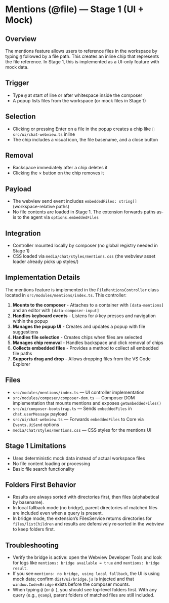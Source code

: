 # Mentions (@file) — Stage 1 (UI + Mock)

## Overview

The mentions feature allows users to reference files in the workspace by typing `@` followed by a file path. This creates an inline chip that represents the file reference. In Stage 1, this is implemented as a UI-only feature with mock data.

## Trigger

- Type `@` at start of line or after whitespace inside the composer
- A popup lists files from the workspace (or mock files in Stage 1)

## Selection

- Clicking or pressing Enter on a file in the popup creates a chip like `📄 src/ui/chat-webview.ts` inline
- The chip includes a visual icon, the file basename, and a close button

## Removal

- Backspace immediately after a chip deletes it
- Clicking the × button on the chip removes it

## Payload

- The webview send event includes `embeddedFiles: string[]` (workspace-relative paths)
- No file contents are loaded in Stage 1. The extension forwards paths as-is to the agent via `options.embeddedFiles`

## Integration

- Controller mounted locally by composer (no global registry needed in Stage 1)
- CSS loaded via `media/chat/styles/mentions.css` (the webview asset loader already picks up styles/)

## Implementation Details

The mentions feature is implemented in the `FileMentionsController` class located in `src/modules/mentions/index.ts`. This controller:

1. **Mounts to the composer** - Attaches to a container with `[data-mentions]` and an editor with `[data-composer-input]`
2. **Handles keyboard events** - Listens for `@` key presses and navigation within the popup
3. **Manages the popup UI** - Creates and updates a popup with file suggestions
4. **Handles file selection** - Creates chips when files are selected
5. **Manages chip removal** - Handles backspace and click removal of chips
6. **Collects embedded files** - Provides a method to collect all embedded file paths
7. **Supports drag and drop** - Allows dropping files from the VS Code Explorer

## Files

- `src/modules/mentions/index.ts` — UI controller implementation
- `src/modules/composer/composer-dom.ts` — Composer DOM implementation that mounts mentions and exposes `getEmbeddedFiles()`
- `src/ui/composer-bootstrap.ts` — Sends `embeddedFiles` in `chat.userMessage` payload
- `src/ui/chat-webview.ts` — Forwards `embeddedFiles` to Core via `Events.UiSend` options
- `media/chat/styles/mentions.css` — CSS styles for the mentions UI

## Stage 1 Limitations

- Uses deterministic mock data instead of actual workspace files
- No file content loading or processing
- Basic file search functionality

## Folders First Behavior

- Results are always sorted with directories first, then files (alphabetical by basename).
- In local fallback mode (no bridge), parent directories of matched files are included even when a query is present.
- In bridge mode, the extension’s FilesService returns directories for `files/listChildren` and results are defensively re‑sorted in the webview to keep folders first.

## Troubleshooting

- Verify the bridge is active: open the Webview Developer Tools and look for logs like `mentions: bridge available = true` and `mentions: bridge result`.
- If you see `mentions: no bridge, using local fallback`, the UI is using mock data; confirm `dist/ui/bridge.js` is injected and that `window.CodexBridge` exists before the composer mounts.
- When typing `@` (or `@ `), you should see top‑level folders first. With any query (e.g., `@comp`), parent folders of matched files are still included.
